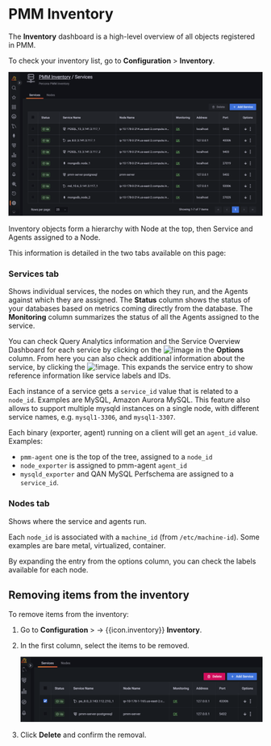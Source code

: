 # PMM Inventory

The **Inventory** dashboard is a high-level overview of all objects  registered in PMM.


To check your inventory list, go to <i class="uil uil-cog"></i> **Configuration** > **Inventory**.

![!image](../../_images/Inventory.png)

Inventory objects form a hierarchy with Node at the top, then Service and Agents assigned to a Node.

This information is detailed in the two tabs available on this page:

### **Services** tab

Shows individual services, the nodes on which they run, and the Agents against which they are assigned.
The **Status** column shows the status of your databases based on metrics coming directly from the database. 
The **Monitoring** column summarizes the status of all the Agents assigned to the service.

You can check Query Analytics information and the Service Overview Dashboard for each service by clicking on the ![!image](../../_images/dots-three-vertical.ico) in the **Options** column.
From here you can also check additional information about the service, by clicking the ![!image](../../_images/arrow-downward.ico). This expands the service entry to show reference information like service labels and IDs.

Each instance of a service gets a `service_id` value that is related to a `node_id`. Examples are MySQL, Amazon Aurora MySQL. This feature also allows to support multiple mysqld instances on a single node, with different service names, e.g. `mysql1-3306`, and `mysql1-3307`.

Each binary (exporter, agent) running on a client will get an `agent_id` value. Examples:

- `pmm-agent` one is the top of the tree, assigned to a `node_id`
- `node_exporter` is assigned to pmm-agent `agent_id`
- `mysqld_exporter` and QAN MySQL Perfschema are assigned to a `service_id`.

### **Nodes** tab

Shows where the service and agents run. 

Each `node_id` is associated with a `machine_id` (from `/etc/machine-id`). Some examples are bare metal, virtualized, container.

By expanding the entry from the options column, you can check the labels available for each node. 

## Removing items from the inventory
To remove items from the inventory:

1. Go to <i class="uil uil-cog"></i> **Configuration** > → {{icon.inventory}} **Inventory**.

2. In the first column, select the items to be removed.

    ![!image](../../_images/PMM_Inventory_Item_Selection.png)

3. Click **Delete** and confirm the removal.